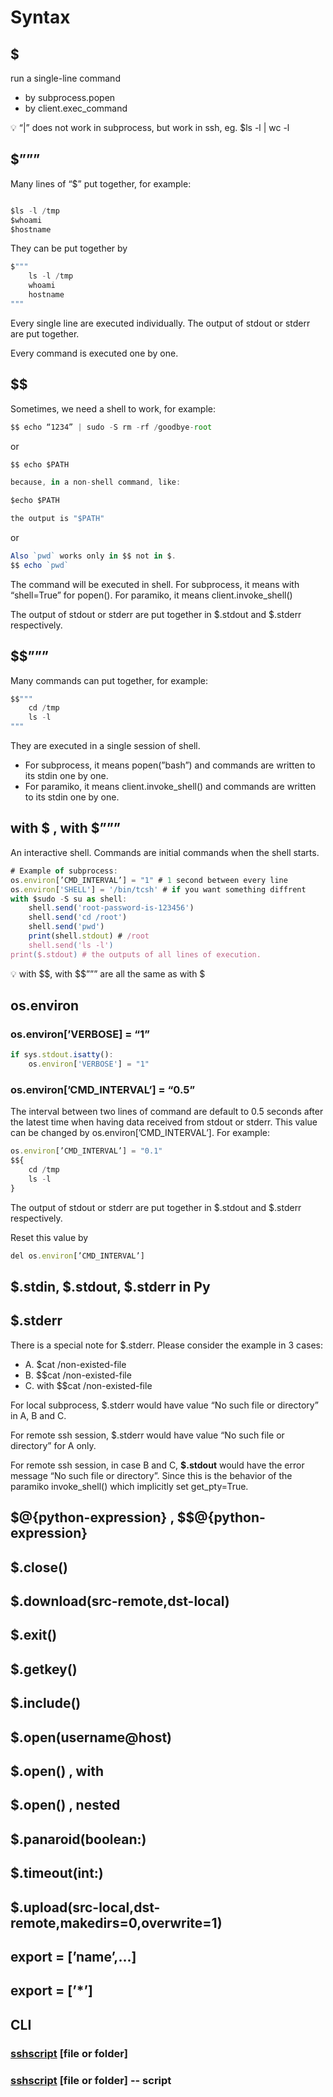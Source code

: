 # Syntax

## $

run a single-line command

- by subprocess.popen
- by client.exec_command

<aside>
💡 “|” does not work in subprocess, but work in ssh, eg.
$ls -l | wc -l

</aside>

## $”””

Many lines of “$” put together, for example:

```jsx

$ls -l /tmp
$whoami
$hostname

```

They can be put together by 

```jsx
$"""
    ls -l /tmp
    whoami
    hostname
"""
```

Every single line are executed individually. The output of stdout or stderr are put together.

Every command is executed one by one.

## $$

Sometimes, we need a shell to work, for example:

```jsx
$$ echo “1234” | sudo -S rm -rf /goodbye-root
```

or 

```jsx
$$ echo $PATH

because, in a non-shell command, like:

$echo $PATH

the output is "$PATH"
```

or

```jsx
Also `pwd` works only in $$ not in $.
$$ echo `pwd` 
```

The command will be executed in shell. For subprocess, it means with “shell=True” for popen(). For paramiko, it means client.invoke_shell()

The output of stdout or stderr are put together in $.stdout and $.stderr respectively.

## $$”””

Many commands can put together, for example:

```jsx
$$"""
    cd /tmp
    ls -l
"""
```

They are executed in a single session of shell. 

- For subprocess, it means popen(”bash”) and commands are written to its stdin one by one.
- For paramiko, it means client.invoke_shell() and commands are written to its stdin one by one.

## with $ , with $”””

An interactive shell. Commands are initial commands when the shell starts.

```jsx
# Example of subprocess:
os.environ[’CMD_INTERVAL’] = "1" # 1 second between every line
os.environ['SHELL'] = '/bin/tcsh' # if you want something diffrent 
with $sudo -S su as shell:
    shell.send('root-password-is-123456')
    shell.send('cd /root')
    shell.send('pwd')
    print(shell.stdout) # /root
    shell.send('ls -l')
print($.stdout) # the outputs of all lines of execution.
```

<aside>
💡 with $$, with $$””” are all the same as with $

</aside>

## os.environ

### os.environ[’VERBOSE] = “1”

```jsx
if sys.stdout.isatty():
    os.environ['VERBOSE'] = "1"
```

### os.environ[’CMD_INTERVAL’] = “0.5”

The interval between two lines of command are default to 0.5 seconds after the latest time when having data received from stdout or stderr.  This value can be changed by os.environ[’CMD_INTERVAL’]. For example:

```jsx
os.environ[’CMD_INTERVAL’] = "0.1"
$${
    cd /tmp
    ls -l
}
```

The output of stdout or stderr are put together in $.stdout and $.stderr respectively.

Reset this value by

```jsx
del os.environ[’CMD_INTERVAL’]
```

## $.stdin, $.stdout, $.stderr in Py

## $.stderr

There is a special note for $.stderr. Please consider the example in 3 cases:

- A. $cat /non-existed-file
- B. $$cat /non-existed-file
- C. with $$cat /non-existed-file

For local subprocess, $.stderr would have value “No such file or directory” in A, B and C.

For remote ssh session, $.stderr would have value “No such file or directory” for A only. 

For remote ssh session, in case B and C, **$.stdout** would have the error message “No such file or directory”. Since this is the behavior of the paramiko invoke_shell() which implicitly set get_pty=True.

## $@{python-expression}  , $$@{python-expression}

## $.close()

## $.download(src-remote,dst-local)

## $.exit()

## $.getkey()

## $.include()

## $.open(username@host)

## $.open() , with

## $.open() , nested

## $.panaroid(boolean:)

## $.timeout(int:)

## $.upload(src-local,dst-remote,makedirs=0,overwrite=1)

## __export__ = [’name’,...]

## __export__ = [’*’]

## CLI

### [sshscript](http://sshscript.py) [file or folder]

### [sshscript](http://sshscript.py) [file or folder]  -- script
